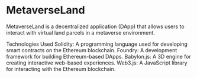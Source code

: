# MetaverseLand

MetaverseLand is a decentralized application (DApp) that allows users to interact with virtual land parcels in a metaverse environment.

Technologies Used
Solidity: A programming language used for developing smart contracts on the Ethereum blockchain.
Foundry: A development framework for building Ethereum-based DApps.
Babylon.js: A 3D engine for creating interactive web-based experiences.
Web3.js: A JavaScript library for interacting with the Ethereum blockchain.
